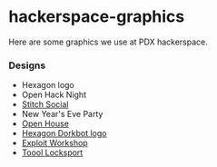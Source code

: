 # hackerspace-graphics
Here are some graphics we use at PDX hackerspace.

### Designs

   * Hexagon logo
   * Open Hack Night
   * [Stitch Social](images/stitch-social.png "image")
   * New Year's Eve Party
   * [Open House](images/open-house.png "image")
   * [Hexagon Dorkbot logo](images/hexagon-dorkbot.png "image")
   * [Exploit Workshop](images/exploit-workshop.png "image")
   * [Toool Locksport](images/toool-locksport.png "image")
   
